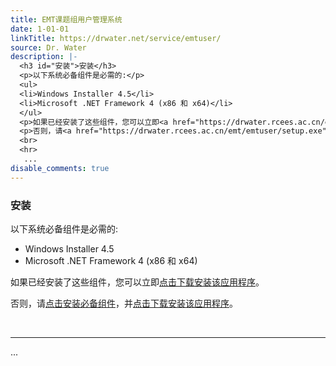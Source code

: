 ```yaml
---
title: EMT课题组用户管理系统
date: 1-01-01
linkTitle: https://drwater.net/service/emtuser/
source: Dr. Water
description: |-
  <h3 id="安装">安装</h3>
  <p>以下系统必备组件是必需的:</p>
  <ul>
  <li>Windows Installer 4.5</li>
  <li>Microsoft .NET Framework 4 (x86 和 x64)</li>
  </ul>
  <p>如果已经安装了这些组件，您可以立即<a href="https://drwater.rcees.ac.cn/emt/emtuser/emtusermanagement.application" target="_blank" rel="noopener">点击下载安装该应用程序</a>。</p>
  <p>否则，请<a href="https://drwater.rcees.ac.cn/emt/emtuser/setup.exe" target="_blank" rel="noopener">点击安装必备组件</a>，并<a href="https://drwater.rcees.ac.cn/emt/emtuser/emtusermanagement.application" target="_blank" rel="noopener">点击下载安装该应用程序</a>。</p>
  <br>
  <hr>
   ...
disable_comments: true
---
```

<h3 id="安装">安装</h3>
<p>以下系统必备组件是必需的:</p>
<ul>
<li>Windows Installer 4.5</li>
<li>Microsoft .NET Framework 4 (x86 和 x64)</li>
</ul>
<p>如果已经安装了这些组件，您可以立即<a href="https://drwater.rcees.ac.cn/emt/emtuser/emtusermanagement.application" target="_blank" rel="noopener">点击下载安装该应用程序</a>。</p>
<p>否则，请<a href="https://drwater.rcees.ac.cn/emt/emtuser/setup.exe" target="_blank" rel="noopener">点击安装必备组件</a>，并<a href="https://drwater.rcees.ac.cn/emt/emtuser/emtusermanagement.application" target="_blank" rel="noopener">点击下载安装该应用程序</a>。</p>
<br>
<hr>
 ...